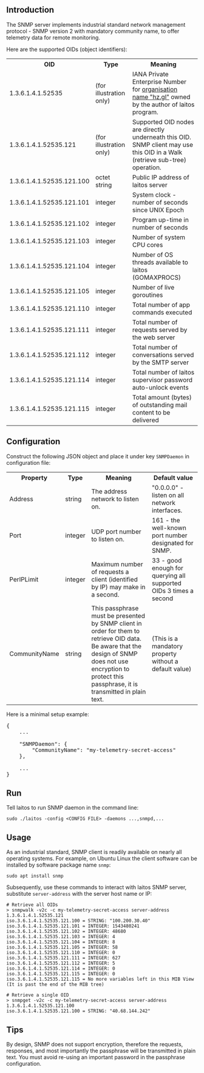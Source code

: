 ## Introduction
The SNMP server implements industrial standard network management protocol - SNMP version 2 with mandatory community name, to offer telemetry data for remote monitoring.

Here are the supported OIDs (object identifiers):

<table>
<tr>
    <th>OID</th>
    <th>Type</th>
    <th>Meaning</th>
</tr>
<tr>
    <td>1.3.6.1.4.1.52535</td>
    <td>(for illustration only)</td>
    <td>
        IANA Private Enterprise Number for <a href="http://oid-info.com/get/1.3.6.1.4.1.52535">organisation name "hz.gl"</a> owned by the author of laitos program.
    </td>
</tr>
<tr>
    <td>1.3.6.1.4.1.52535.121</td>
    <td>(for illustration only)</td>
    <td>
		Supported OID nodes are directly underneath this OID. SNMP client may use this OID in a Walk (retrieve sub-tree) operation.
    </td>
</tr>
<tr>
    <td>1.3.6.1.4.1.52535.121.100</td>
    <td>octet string</td>
    <td>Public IP address of laitos server</td>
</tr>
<tr>
    <td>1.3.6.1.4.1.52535.121.101</td>
    <td>integer</td>
    <td>System clock - number of seconds since UNIX Epoch</td>
</tr>
<tr>
    <td>1.3.6.1.4.1.52535.121.102</td>
    <td>integer</td>
    <td>Program up-time in number of seconds</td>
</tr>
<tr>
    <td>1.3.6.1.4.1.52535.121.103</td>
    <td>integer</td>
    <td>Number of system CPU cores</td>
</tr>
<tr>
    <td>1.3.6.1.4.1.52535.121.104</td>
    <td>integer</td>
    <td>Number of OS threads available to laitos (GOMAXPROCS)</td>
</tr>
<tr>
    <td>1.3.6.1.4.1.52535.121.105</td>
    <td>integer</td>
    <td>Number of live goroutines</td>
</tr>
<tr>
    <td>1.3.6.1.4.1.52535.121.110</td>
    <td>integer</td>
    <td>Total number of app commands executed</td>
</tr>
<tr>
    <td>1.3.6.1.4.1.52535.121.111</td>
    <td>integer</td>
    <td>Total number of requests served by the web server</td>
</tr>
<tr>
    <td>1.3.6.1.4.1.52535.121.112</td>
    <td>integer</td>
    <td>Total number of conversations served by the SMTP server</td>
</tr>
<tr>
    <td>1.3.6.1.4.1.52535.121.114</td>
    <td>integer</td>
    <td>Total number of laitos supervisor password auto-unlock events</td>
</tr>
<tr>
    <td>1.3.6.1.4.1.52535.121.115</td>
    <td>integer</td>
    <td>Total amount (bytes) of outstanding mail content to be delivered</td>
</tr>
</table>

## Configuration
Construct the following JSON object and place it under key `SNMPDaemon` in configuration file:
<table>
<tr>
    <th>Property</th>
    <th>Type</th>
    <th>Meaning</th>
    <th>Default value</th>
</tr>
<tr>
    <td>Address</td>
    <td>string</td>
    <td>The address network to listen on.</td>
    <td>"0.0.0.0" - listen on all network interfaces.</td>
</tr>
<tr>
    <td>Port</td>
    <td>integer</td>
    <td>UDP port number to listen on.</td>
    <td>161 - the well-known port number designated for SNMP.</td>
</tr>
<tr>
    <td>PerIPLimit</td>
    <td>integer</td>
    <td>Maximum number of requests a client (identified by IP) may make in a second.</td>
    <td>33 - good enough for querying all supported OIDs 3 times a second</td>
</tr>
<tr>
    <td>CommunityName</td>
    <td>string</td>
    <td>
		This passphrase must be presented by SNMP client in order for them to retrieve OID data.
		<br/>
		Be aware that the design of SNMP does not use encryption to protect this passphrase, it is transmitted in plain text.
	</td>
    <td>(This is a mandatory property without a default value)</td>
</tr>
</table>

Here is a minimal setup example:

<pre>
{
    ...

    "SNMPDaemon": {
        "CommunityName": "my-telemetry-secret-access"
    },

    ...
}
</pre>

## Run
Tell laitos to run SNMP daemon in the command line:

    sudo ./laitos -config <CONFIG FILE> -daemons ...,snmpd,...

## Usage
As an industrial standard, SNMP client is readily available on nearly all operating systems. For example, on Ubuntu Linux 
the client software can be installed by software package name `snmp`:

    sudo apt install snmp

Subsequently, use these commands to interact with laitos SNMP server, substitute `server-address` with the server host name or IP:

    # Retrieve all OIDs
    > snmpwalk -v2c -c my-telemetry-secret-access server-address 1.3.6.1.4.1.52535.121
	iso.3.6.1.4.1.52535.121.100 = STRING: "100.200.30.40"
	iso.3.6.1.4.1.52535.121.101 = INTEGER: 1543480241
	iso.3.6.1.4.1.52535.121.102 = INTEGER: 48680
	iso.3.6.1.4.1.52535.121.103 = INTEGER: 4
	iso.3.6.1.4.1.52535.121.104 = INTEGER: 8
	iso.3.6.1.4.1.52535.121.105 = INTEGER: 58
	iso.3.6.1.4.1.52535.121.110 = INTEGER: 0
	iso.3.6.1.4.1.52535.121.111 = INTEGER: 627
	iso.3.6.1.4.1.52535.121.112 = INTEGER: 5
	iso.3.6.1.4.1.52535.121.114 = INTEGER: 0
	iso.3.6.1.4.1.52535.121.115 = INTEGER: 0
	iso.3.6.1.4.1.52535.121.115 = No more variables left in this MIB View (It is past the end of the MIB tree)
	
	# Retrieve a single OID
	> snmpget -v2c -c my-telemetry-secret-access server-address 1.3.6.1.4.1.52535.121.100
	iso.3.6.1.4.1.52535.121.100 = STRING: "40.68.144.242"

## Tips
By design, SNMP does not support encryption, therefore the requests, responses, and most importantly the passphrase will be
transmitted in plain text. You must avoid re-using an important password in the passphrase configuration.
